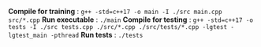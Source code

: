 **Compile for training** : `g++ -std=c++17 -o main -I ./src main.cpp src/*.cpp`
**Run executable** : `./main`
**Compile for testing** : `g++ -std=c++17 -o tests -I ./src tests.cpp ./src/*.cpp ./src/tests/*.cpp -lgtest -lgtest_main -pthread`
**Run tests** : `./tests`
